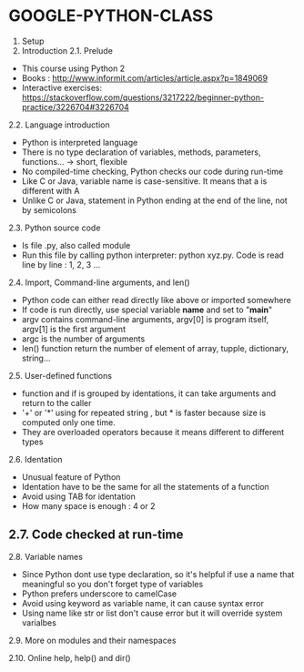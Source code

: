 # GOOGLE-PYTHON-CLASS

1. Setup
2. Introduction
  2.1. Prelude
  - This course using Python 2
  - Books : http://www.informit.com/articles/article.aspx?p=1849069
  - Interactive exercises: https://stackoverflow.com/questions/3217222/beginner-python-practice/3226704#3226704
  
  2.2. Language introduction
  - Python is interpreted language
  - There is no type declaration of variables, methods, parameters, functions... -> short, flexible
  - No compiled-time checking, Python checks our code during run-time
  - Like C or Java, variable name is case-sensitive. It means that a is different with A
  - Unlike C or Java, statement in Python ending at the end of the line, not by semicolons
  
  2.3. Python source code
  - Is file .py, also called module
  - Run this file by calling python interpreter: python xyz.py. Code is read line by line : 1, 2, 3 ...
  
  2.4. Import, Command-line arguments, and len()
  - Python code can either read directly like above or imported somewhere
  - If code is run directly, use special variable __name__ and set to "__main__"
  - argv contains command-line arguments, argv[0] is program itself, argv[1] is the first argument
  - argc is the number of arguments
  - len() function return the number of element of array, tupple, dictionary, string...
  
  2.5. User-defined functions
  - function and if is grouped by identations, it can take arguments and return to the caller
  - '+' or '*' using for repeated string , but * is faster because size is computed only one time. 
  - They are overloaded operators because it means different to different types
  
  
  2.6. Identation
  - Unusual feature of Python
  - Identation have to be the same for all the statements of a function 
  - Avoid using TAB for identation 
  - How many space is enough : 4 or 2
  
  2.7. Code checked at run-time
  - 
  
  2.8. Variable names
  - Since Python dont use type declaration, so it's helpful if use a name that meaningful so you don't forget type of variables
  - Python prefers underscore to camelCase
  - Avoid using keyword as variable name, it can cause syntax error
  - Using name like str or list don't cause error but it will override system varialbes
  
  2.9. More on modules and their namespaces
  
  2.10. Online help, help() and dir()
  
  
